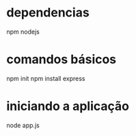 # dependencias
npm
nodejs

# comandos básicos
npm init
npm install express

# iniciando a aplicação
node app.js